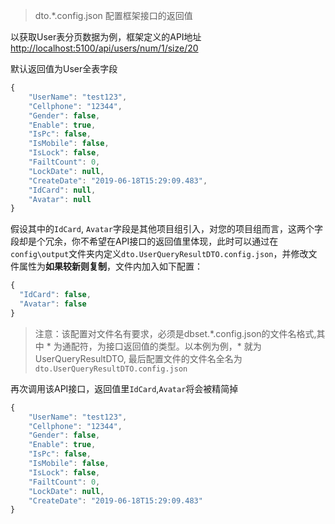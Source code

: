 >dto.*.config.json 配置框架接口的返回值

以获取User表分页数据为例，框架定义的API地址[http://localhost:5100/api/users/num/1/size/20](http://localhost:5100/api/users/num/1/size/10)

默认返回值为User全表字段
```javascript
{
    "UserName": "test123",
    "Cellphone": "12344",
    "Gender": false,
    "Enable": true,
    "IsPc": false,
    "IsMobile": false,
    "IsLock": false,
    "FailtCount": 0,
    "LockDate": null,
    "CreateDate": "2019-06-18T15:29:09.483",
    "IdCard": null,
    "Avatar": null
}
```
假设其中的`IdCard`, `Avatar`字段是其他项目组引入，对您的项目组而言，这两个字段却是个冗余，你不希望在API接口的返回值里体现，此时可以通过在`config\output`文件夹内定义`dto.UserQueryResultDTO.config.json`，并修改文件属性为**如果较新则复制**，文件内加入如下配置：

```javascript
{
  "IdCard": false,
  "Avatar": false
}
```

>注意：该配置对文件名有要求，必须是dbset.*.config.json的文件名格式,其中 \* 为通配符，为接口返回值的类型。以本例为例，\* 就为UserQueryResultDTO, 最后配置文件的文件名全名为`dto.UserQueryResultDTO.config.json`

再次调用该API接口，返回值里`IdCard`,`Avatar`将会被精简掉

```javascript
{
    "UserName": "test123",
    "Cellphone": "12344",
    "Gender": false,
    "Enable": true,
    "IsPc": false,
    "IsMobile": false,
    "IsLock": false,
    "FailtCount": 0,
    "LockDate": null,
    "CreateDate": "2019-06-18T15:29:09.483"
}
``` 

